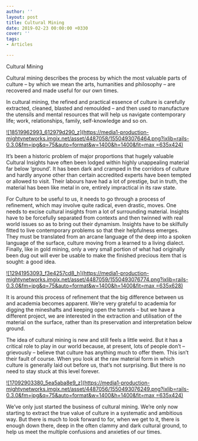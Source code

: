 ```yaml
---
author: ''
layout: post
title: Cultural Mining
date: 2019-02-23 00:00:00 +0330
cover: ''
tags:
- Articles

---
```

Cultural Mining

Cultural mining describes the process by which the most valuable parts of culture – by which we mean the arts, humanities and philosophy – are recovered and made useful for our own times.

In cultural mining, the refined and practical essence of culture is carefully extracted, cleaned, blasted and remoulded – and then used to manufacture the utensils and mental resources that will help us navigate contemporary life; work, relationships, family, self-knowledge and so on.

[![18519962993_612979d290_z](https://media1-production-mightynetworks.imgix.net/asset/4487058/1550493076464.png?ixlib=rails-0.3.0&fm=jpg&q=75&auto=format&w=1400&h=1400&fit=max =635x424)](http://www.thebookoflife.org/wp-content/uploads/2015/11/18519962993_612979d290_z.jpg)

It’s been a historic problem of major proportions that hugely valuable Cultural Insights have often been lodged within highly unappealing material far below ‘ground’. It has been dark and cramped in the corridors of culture and hardly anyone other than certain accredited experts have been tempted or allowed to visit. Their labours have had a lot of prestige, but in truth, the material has been like metal in ore, entirely impractical in its raw state.

For Culture to be useful to us, it needs to go through a process of refinement, which may involve quite radical, even drastic, moves. One needs to excise cultural insights from a lot of surrounding material. Insights have to be forcefully separated from contexts and then twinned with real world issues so as to bring out their dynamism. Insights have to be skilfully fitted to live contemporary problems so that their helpfulness emerges. They must be translated from an arcane language of the deep into a spoken language of the surface, culture moving from a learned to a living dialect. Finally, like in gold mining, only a very small portion of what had originally been dug out will ever be usable to make the finished precious item that is sought: a good idea.

[![12941953093_f3e4257cd8_h](https://media1-production-mightynetworks.imgix.net/asset/4487059/1550493076774.png?ixlib=rails-0.3.0&fm=jpg&q=75&auto=format&w=1400&h=1400&fit=max =635x628)](http://www.thebookoflife.org/wp-content/uploads/2015/11/12941953093_f3e4257cd8_h.jpg)

It is around this process of refinement that the big difference between us and academia becomes apparent. We’re very grateful to academia for digging the mineshafts and keeping open the tunnels – but we have a different project, we are interested in the extraction and utilisation of the material on the surface, rather than its preservation and interpretation below ground.

The idea of cultural mining is new and still feels a little weird. But it has a critical role to play in our world because, at present, lots of people don’t – grievously – believe that culture has anything much to offer them. This isn’t their fault of course. When you look at the raw material form in which culture is generally laid out before us, that’s not surprising. But there is no need to stay stuck at this level forever.

[![17092903380_5ea5aba8e9_z](https://media1-production-mightynetworks.imgix.net/asset/4487056/1550493076249.png?ixlib=rails-0.3.0&fm=jpg&q=75&auto=format&w=1400&h=1400&fit=max =635x424)](http://www.thebookoflife.org/wp-content/uploads/2015/11/17092903380_5ea5aba8e9_z.jpg)

We’ve only just started the business of cultural mining. We’re only now starting to extract the true value of culture in a systematic and ambitious way. But there is much to look forward to for, when we get to it, there is enough down there, deep in the often clammy and dark cultural ground, to help us meet the multiple confusions and anxieties of our times.